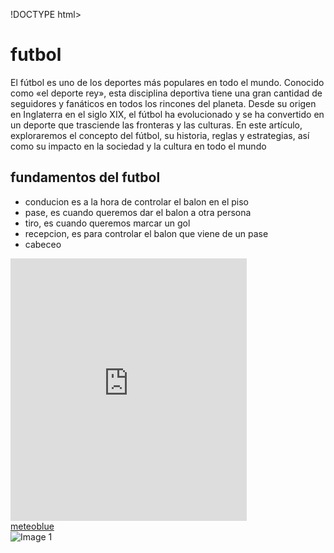 !DOCTYPE html>
<html>
<head>
    <title>Información útil</title>
    <link rel="stylesheet" href="style.css">    
</head>
<body>
    <h1>futbol</h1>
    <p>El fútbol es uno de los deportes más populares en todo el mundo. Conocido como «el deporte rey», esta disciplina deportiva tiene una gran cantidad de seguidores y fanáticos en todos los rincones del planeta. Desde su origen en Inglaterra en el siglo XIX, el fútbol ha evolucionado y se ha convertido en un deporte que trasciende las fronteras y las culturas. En este artículo, exploraremos el concepto del fútbol, su historia, reglas y estrategias, así como su impacto en la sociedad y la cultura en todo el mundo</p>
    <h2>fundamentos del futbol</h2>
             <ul>
                   <li>conducion es a la hora de controlar el balon en el piso</li>
                   <li>pase, es cuando queremos dar el balon a otra persona </li>
                   <li>tiro, es cuando queremos marcar un gol</li>
                   <li>recepcion, es para controlar el balon que viene de un pase</li>
                   <li>cabeceo</li>
             </ul>
             <iframe src="https://www.meteoblue.com/en/weather/widget/daily?geoloc=detect&days=7&tempunit=CELSIUS&windunit=KILOMETER_PER_HOUR&precipunit=MILLIMETER&coloured=coloured&pictoicon=1&maxtemperature=1&mintemperature=1&windspeed=1&windgust=0&winddirection=1&uv=0&humidity=1&precipitation=1&precipitationprobability=1&spot=1&pressure=0&layout=light"  frameborder="0" scrolling="NO" allowtransparency="true" sandbox="allow-same-origin allow-scripts allow-popups allow-popups-to-escape-sandbox" style="width: 378px; height: 420px"></iframe><div><!-- DO NOT REMOVE THIS LINK --><a href="https://www.meteoblue.com/en/weather/week/index?utm_source=daily_widget&utm_medium=linkus&utm_content=daily&utm_campaign=Weather%2BWidget" target="_blank" rel="noopener">meteoblue</a></div>
     <img src="https://gss0.baidu.com/9fo3dSag_xI4khGko9WTAnF6hhy/zhidao/pic/item/c8177f3e6709c93d32e641549d3df8dcd1005478.jpg" alt="Image 1">
</body>
</html>
